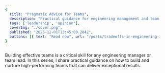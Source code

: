```yaml
---
{
  title: "Pragmatic Advice for Teams",
  description: "Practical guidance for engineering management and team building.",
  tags: ['leadership', 'opinion'],
  coverImg: "./cover.png",
  published: "2025-12-01T13:45:00.284Z",
  buttons: [{ text: "Read now", url: "/posts/tradeoffs-in-engineering-identities" }]
}
---
```

 
Building effective teams is a critical skill for any engineering manager or team lead. In this series, I share practical guidance on how to build and nurture high-performing teams that can deliver exceptional results.
